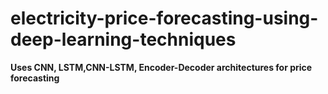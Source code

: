 # electricity-price-forecasting-using-deep-learning-techniques
**Uses CNN, LSTM,CNN-LSTM, Encoder-Decoder architectures for price forecasting**
